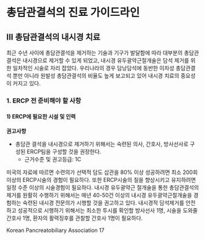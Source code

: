 # 총담관결석의 진료 가이드라인

## III 총담관결석의 내시경 치료

최근 수년 사이에 총담관결석을 제거하는 기술과 기구가 발달함에 따라 대부분의 총담관결석은 내시경으로 제거할 수 있게 되었고, 내시경 유두괄약근절개술은 담석 제거를 위한 일차적인 시술로 자리 잡았다. 우리나라의 경우 담낭담석에 동반한 이차성 총담관결석 뿐만 아니라 원발성 총담관결석의 비율도 높게 보고되고 있어 내시경 치료의 중요성이 커지고 있다.

### 1. ERCP 전 준비해야 할 사항

#### 1) ERCP에 필요한 시설 및 인력

**권고사항**
- 총담관 결석을 내시경으로 제거하기 위해서는 숙련된 의사, 간호사, 방사선사로 구성된 ERCP팀을 구성할 것을 권장한다.
  - 근거수준 및 권고등급: 1C

미국의 자료에 따르면 수련의가 선택적 담도 삽관을 80% 이상 성공하려면 최소 200회 이상의 ERCP시술의 경험이 필요하다. 또한 ERCP시술의 질을 향상시키고 유지하려면 일정 수준 이상의 시술경험이 필요하다. 내시경 유두괄약근 절개술을 통한 총담관결석의 제거를 원활히 수행하기 위해서는 매년 40-50건 이상의 내시경 유두괄약근절개술을 경험하는 숙련된 내시경 전문의가 시행할 것을 권고하고 있다. 내시경적 담석제거를 안전하고 성공적으로 시행하기 위해서는 최소한 투시를 확인할 방사선사 1명, 시술을 도와줄 간호사 1명, 환자의 활력징후를 관찰할 간호사 1명이 필요하다.

Korean Pancreatobiliary Association <PAGE>17